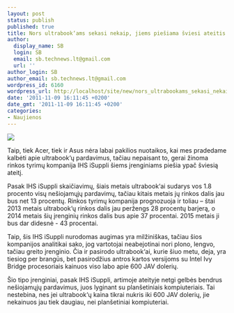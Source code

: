 ```yaml
---
layout: post
status: publish
published: true
title: Nors ultrabook‘ams sekasi nekaip, jiems piešiama šviesi ateitis
author:
  display_name: SB
  login: SB
  email: sb.technews.lt@gmail.com
  url: ''
author_login: SB
author_email: sb.technews.lt@gmail.com
wordpress_id: 6160
wordpress_url: http://localhost/site/new/nors_ultrabookams_sekasi_nekaip_jiems_piesiama_sviesi_ateitis/
date: '2011-11-09 16:11:45 +0200'
date_gmt: '2011-11-09 16:11:45 +0200'
categories:
- Naujienos
---
```

<div class="imgright"><img src="http://technews.lt/upload/asuszenbooks2.jpg"  /></div>
<p>Taip, tiek Acer, tiek ir Asus nėra labai pakilios nuotaikos, kai mes pradedame kalbėti apie ultrabook‘ų pardavimus, tačiau nepaisant to, gerai žinoma rinkos tyrimų kompanija IHS iSuppli šiems įrenginiams piešia ypač šviesią ateitį.</p>
<p>Pasak IHS iSuppli skaičiavimų, šiais metais ultrabook‘ai sudarys vos 1.8 procento visų nešiojamųjų pardavimų, tačiau kitais metais jų rinkos dalis jau bus net 13 procentų. Rinkos tyrimų kompanija prognozuoja ir toliau – štai 2013 metais ultrabook‘ų rinkos dalis jau peržengs 28 procentų barjerą, o 2014 metais šių įrenginių rinkos dalis bus apie 37 procentai. 2015 metais ji bus dar didesnė - 43 procentai.</p>
<p>Taip, šis IHS iSuppli nurodomas augimas yra milžiniškas, tačiau šios kompanijos analitikai sako, jog vartotojai neabejotinai nori plono, lengvo, tačiau greito įrenginio. Čia ir pasirodo ultrabook‘ai, kurie šiuo metu, deja, yra tiesiog per brangūs, bet pasirodžius antros kartos versijoms su Intel Ivy Bridge procesoriais kainuos viso labo apie 600 JAV dolerių.</p>
<p>Šio tipo įrenginiai, pasak IHS iSuppli, artimoje ateityje netgi gelbės bendrus nešiojamųjų pardavimus, juos lyginant su planšetiniais kompiuteriais. Tai nestebina, nes jei ultrabook‘ų kaina tikrai nukris iki 600 JAV dolerių, jie nekainuos jau tiek daugiau, nei planšetiniai kompiuteriai.</p>
